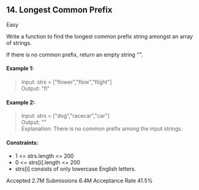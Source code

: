 ## 14. Longest Common Prefix 
Easy

Write a function to find the longest common prefix string amongst an array of strings.

If there is no common prefix, return an empty string "".
 

#### Example 1:</br>
>Input: strs = ["flower","flow","flight"]</br>
Output: "fl"</br>

#### Example 2:</br>
>Input: strs = ["dog","racecar","car"]</br>
Output: ""</br>
Explanation: There is no common prefix among the input strings.
 

#### Constraints:

+ 1 <= strs.length <= 200
+ 0 <= strs[i].length <= 200
+ strs[i] consists of only lowercase English letters.

Accepted
2.7M
Submissions
6.4M
Acceptance Rate
41.5%